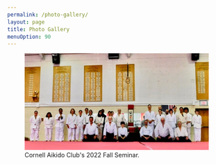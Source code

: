 ```yaml
---
permalink: /photo-gallery/
layout: page
title: Photo Gallery
menuOption: 90
---
```


<figure>
    <img src="/assets/img/gallery/2022-Fall-Seminar-group-photo.jpg"
         alt="2022 Fall Seminar, group photo">
    <figcaption>Cornell Aikido Club's 2022 Fall Seminar.</figcaption>
</figure>
